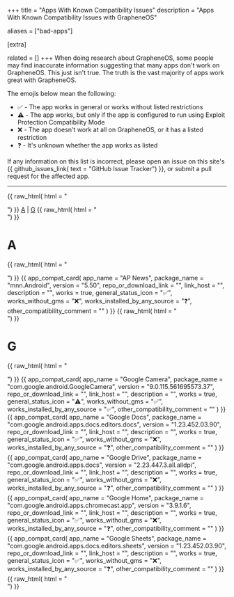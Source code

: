 +++
title = "Apps With Known Compatibility Issues"
description = "Apps With Known Compatibility Issues with GrapheneOS"

aliases = ["bad-apps"]

[extra]

related = []
+++
When doing research about GrapheneOS, some people may find inaccurate information suggesting that
many apps don't work on GrapheneOS. This just isn't true. The truth is the vast majority of apps work
great with GrapheneOS.

The emojis below mean the following:

- ✅ - The app works in general or works without listed restrictions
- ⚠️ - The app works, but only if the app is configured to run using Exploit Protection Compatibility Mode
- ❌ - The app doesn't work at all on GrapheneOS, or it has a listed restriction
- ❓ - It's unknown whether the app works as listed

If any information on this list is incorrect, please open an issue on this site's
{{ github_issues_link( text = "GitHub Issue Tracker") }}, or submit a pull request for the affected app.

---

{{ raw_html( html = "<div class='toc'>") }}
[A](#a) | [G](#g)
{{ raw_html( html = "</div>") }}

# A

{{ raw_html( html = "<div class='app-compat-list-section'>") }}
{{ app_compat_card( app_name = "AP News", package_name = "mnn.Android", version = "5.50", repo_or_download_link = "", link_host = "", description = "", works = true, general_status_icon = "✅", works_without_gms = "❌", works_installed_by_any_source = "❓", other_compatibility_comment = "" ) }}
{{ raw_html( html = "</div>") }}

# G

{{ raw_html( html = "<div class='app-compat-list-section'>") }}
{{ app_compat_card( app_name = "Google Camera", package_name = "com.google.android.GoogleCamera", version = "9.0.115.561695573.37", repo_or_download_link = "", link_host = "", description = "", works = true, general_status_icon = "⚠️", works_without_gms = "✅", works_installed_by_any_source = "✅", other_compatibility_comment = "" ) }}
{{ app_compat_card( app_name = "Google Docs", package_name = "com.google.android.apps.docs.editors.docs", version = "1.23.452.03.90", repo_or_download_link = "", link_host = "", description = "", works = true, general_status_icon = "✅", works_without_gms = "❌", works_installed_by_any_source = "❓", other_compatibility_comment = "" ) }}
{{ app_compat_card( app_name = "Google Drive", package_name = "com.google.android.apps.docs", version = "2.23.447.3.all.alldpi", repo_or_download_link = "", link_host = "", description = "", works = true, general_status_icon = "✅", works_without_gms = "❌", works_installed_by_any_source = "❓", other_compatibility_comment = "" ) }}
{{ app_compat_card( app_name = "Google Home", package_name = "com.google.android.apps.chromecast.app", version = "3.9.1.6", repo_or_download_link = "", link_host = "", description = "", works = true, general_status_icon = "✅", works_without_gms = "❌", works_installed_by_any_source = "❓", other_compatibility_comment = "" ) }}
{{ app_compat_card( app_name = "Google Sheets", package_name = "com.google.android.apps.docs.editors.sheets", version = "1.23.452.03.90", repo_or_download_link = "", link_host = "", description = "", works = true, general_status_icon = "✅", works_without_gms = "❌", works_installed_by_any_source = "❓", other_compatibility_comment = "" ) }}
{{ raw_html( html = "</div>") }}

